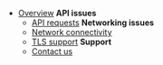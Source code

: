 
- [Overview](docs/home.md)
**API issues**
    - [API requests](/docs/logs/debugging-API-issues.md)
**Networking issues**
    - [Network connectivity](/docs/networking/network-issues.md)
    - [TLS support](/docs/networking/tls-support.md)
**Support**
    - [Contact us](/docs/contact-us.md)

<!-- 
- [Overview](docs/home.md)

- [API logs](/docs/logs/api-logs.md)
    - [Debugging API issues](/docs/logs/debugging-API-issues.md.md)
    - [Filtering common Issues](/docs/logs/filtering-common-issues.md)

- [Contact us](/docs/contact-us.md)
-->